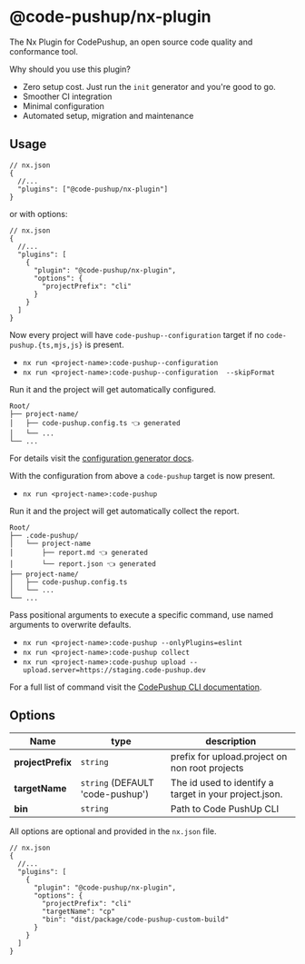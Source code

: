 # @code-pushup/nx-plugin

The Nx Plugin for CodePushup, an open source code quality and conformance tool.

Why should you use this plugin?

- Zero setup cost. Just run the `init` generator and you're good to go.
- Smoother CI integration
- Minimal configuration
- Automated setup, migration and maintenance

## Usage

```jsonc
// nx.json
{
  //...
  "plugins": ["@code-pushup/nx-plugin"]
}
```

or with options:

```jsonc
// nx.json
{
  //...
  "plugins": [
    {
      "plugin": "@code-pushup/nx-plugin",
      "options": {
        "projectPrefix": "cli"
      }
    }
  ]
}
```

Now every project will have `code-pushup--configuration` target if no `code-pushup.{ts,mjs,js}` is present.

- `nx run <project-name>:code-pushup--configuration`
- `nx run <project-name>:code-pushup--configuration  --skipFormat`

Run it and the project will get automatically configured.

```text
Root/
├── project-name/
│   ├── code-pushup.config.ts 👈 generated
│   └── ...
└── ...
```

For details visit the [configuration generator docs](../../src/generators/configuration/README.md).

With the configuration from above a `code-pushup` target is now present.

- `nx run <project-name>:code-pushup`

Run it and the project will get automatically collect the report.

```text
Root/
├── .code-pushup/
│   └── project-name
│       ├── report.md 👈 generated
│       └── report.json 👈 generated
├── project-name/
│   ├── code-pushup.config.ts
│   └── ...
└── ...
```

Pass positional arguments to execute a specific command, use named arguments to overwrite defaults.

- `nx run <project-name>:code-pushup --onlyPlugins=eslint`
- `nx run <project-name>:code-pushup collect`
- `nx run <project-name>:code-pushup upload --upload.server=https://staging.code-pushup.dev`

For a full list of command visit the [CodePushup CLI documentation](../../../cli/README.md#commands).

## Options

| Name              | type                             | description                                            |
| ----------------- | -------------------------------- | ------------------------------------------------------ |
| **projectPrefix** | `string`                         | prefix for upload.project on non root projects         |
| **targetName**    | `string` (DEFAULT 'code-pushup') | The id used to identify a target in your project.json. |
| **bin**           | `string`                         | Path to Code PushUp CLI                                |

All options are optional and provided in the `nx.json` file.

```jsonc
// nx.json
{
  //...
  "plugins": [
    {
      "plugin": "@code-pushup/nx-plugin",
      "options": {
        "projectPrefix": "cli"
        "targetName": "cp"
        "bin": "dist/package/code-pushup-custom-build"
      }
    }
  ]
}
```
